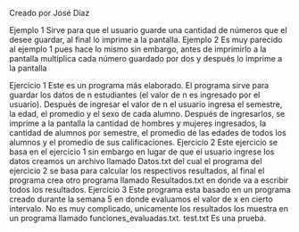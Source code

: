 Creado por José Díaz

Ejemplo 1 
Sirve para que el usuario guarde una cantidad de números que el desee guardar, al final lo imprime a la pantalla.
Ejemplo 2
Es muy parecido al ejemplo 1 pues hace lo mismo sin embargo, antes de imprimirlo a la pantalla multiplica cada número guardado por dos y después lo imprime a la pantalla

Ejercicio 1
Este es un programa más elaborado. El programa sirve para guardar los datos de n estudiantes (el valor de n es ingresado por el usuario). Después de ingresar el valor de n el usuario ingresa el semestre, la edad, el promedio y el sexo de cada alumno. Después de ingresarlos, se imprime a la pantalla la cantidad de hombres y mujeres ingresados, la cantidad de alumnos por semestre, el promedio de las edades de todos los alumnos y el promedio de sus calificaciones.
Ejercicio 2
Este ejercicio se basa en el ejercicio 1 sin embargo en lugar de que el usuario ingrese los datos creamos un archivo llamado Datos.txt del cual el programa del ejercicio 2 se basa para calcular los respectivos resultados, al final el programa crea otro programa llamado Resultados.txt en donde va a escribir todos los resultados.
Ejercicio 3
Este programa esta basado en un programa creado durante la semana 5 en donde evaluamos el valor de x en cierto intervalo. No es muy complicado, unicamente los resultados los muestra en un programa llamado funciones_evaluadas.txt.
test.txt
Es una prueba. 

